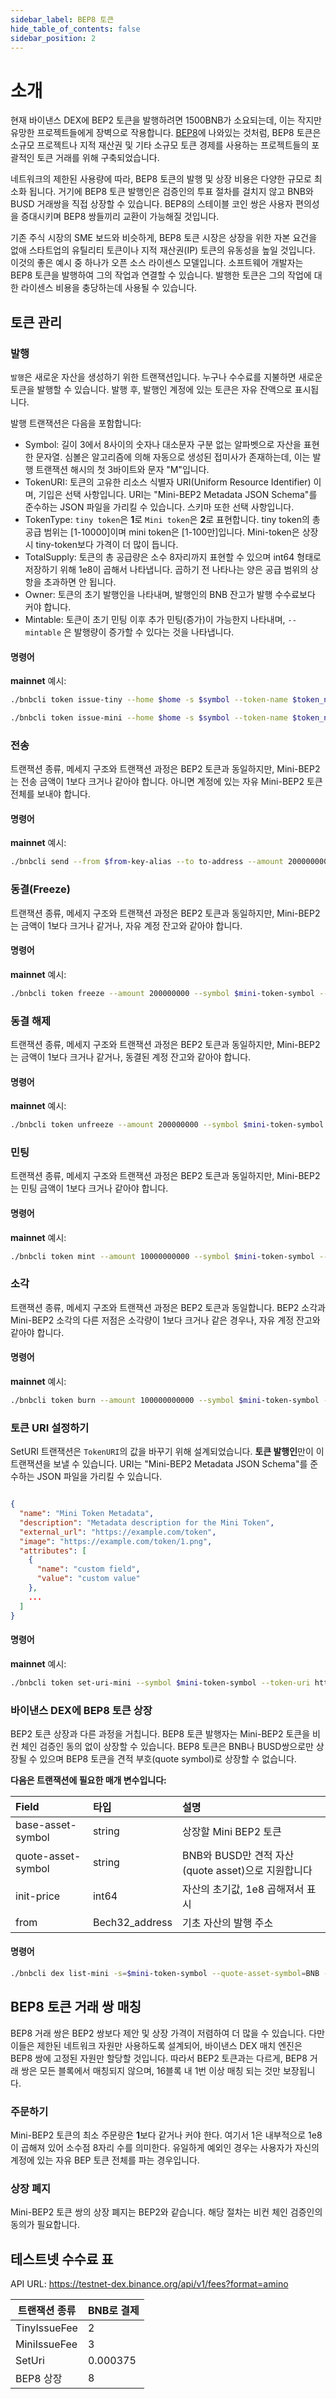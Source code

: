 ```yaml
---
sidebar_label: BEP8 토큰
hide_table_of_contents: false
sidebar_position: 2
---
```


# 소개

현재 바이낸스 DEX에 BEP2 토큰을 발행하려면 1500BNB가 소요되는데, 이는 작지만 유망한 프로젝트들에게 장벽으로 작용합니다. [BEP8](https://github.com/bnb-chain/BEPs/blob/master/BEP8.md)에 나와있는 것처럼, BEP8 토큰은 소규모 프로젝트나 지적 재산권 및 기타 소규모 토큰 경제를 사용하는 프로젝트들의 포괄적인 토큰 거래를 위해 구축되었습니다.

네트워크의 제한된 사용량에 따라, BEP8 토큰의 발행 및 상장 비용은 다양한 규모로 최소화 됩니다. 거기에 BEP8 토큰 발행인은 검증인의 투표 절차를 걸치지 않고 BNB와 BUSD 거래쌍을 직접 상장할 수 있습니다. BEP8의 스테이블 코인 쌍은 사용자 편의성을 증대시키며 BEP8 쌍들끼리 교환이 가능해질 것입니다.

기존 주식 시장의 SME 보드와 비슷하게, BEP8 토큰 시장은 상장을 위한 자본 요건을 없애 스타트업의 유틸리티 토큰이나 지적 재산권(IP) 토큰의 유동성을 높일 것입니다. 이것의 좋은 예시 중 하나가 오픈 소스 라이센스 모델입니다. 소프트웨어 개발자는 BEP8 토큰을 발행하여 그의 작업과 연결할 수 있습니다. 발행한 토큰은 그의 작업에 대한 라이센스 비용을 충당하는데 사용될 수 있습니다.

## 토큰 관리

### 발행

`발행`은 새로운 자산을 생성하기 위한 트랜잭션입니다. 누구나 수수료를 지불하면 새로운 토큰을 발행할 수 있습니다. 발행 후, 발행인 계정에 있는 토큰은 자유 잔액으로 표시됩니다.

발행 트랜잭션은 다음을 포함합니다:

* Symbol: 길이 3에서 8사이의 숫자나 대소문자 구분 없는 알파벳으로 자산을 표현한 문자열. 심볼은 알고리즘에 의해 자동으로 생성된 접미사가 존재하는데, 이는 발행 트랜잭션 해시의 첫 3바이트와 문자 "M"입니다.
* TokenURI: 토큰의 고유한 리소스 식별자 URI(Uniform Resource Identifier) 이며, 기입은 선택 사항입니다. URI는 "Mini-BEP2 Metadata JSON Schema"를 준수하는 JSON 파일을 가리킬 수 있습니다. 스키마 또한 선택 사항입니다.
* TokenType: `tiny token`은 **1**로 `Mini token`은 **2**로 표현합니다. tiny token의 총 공급 범위는 [1-10000]이며 mini token은 [1-100만]입니다. Mini-token은 상장 시 tiny-token보다 가격이 더 많이 듭니다.
* TotalSupply: 토큰의 총 공급량은 소수 8자리까지 표현할 수 있으며 int64 형태로 저장하기 위해 1e8이 곱해서 나타냅니다. 곱하기 전 나타나는 양은 공급 범위의 상항을 초과하면 안 됩니다.
* Owner: 토큰의 초기 발행인을 나타내며, 발행인의 BNB 잔고가 발행 수수료보다 커야 합니다.
* Mintable: 토큰이 초기 민팅 이후 추가 민팅(증가)이 가능한지 나타내며, `--mintable` 은 발행량이 증가할 수 있다는 것을 나타냅니다.

#### 명령어

**mainnet** 예시:

```bash
./bnbcli token issue-tiny --home $home -s $symbol --token-name $token_name -n 10000 --mintable --from $from --token-uri http://www.example.com --chain-id Binance-Chain-Tigris   --node  https://dataseed5.defibit.io:443 --trust-node
```

```bash
./bnbcli token issue-mini --home $home -s $symbol --token-name $token_name -n 1000000 --mintable --from $from --token-uri http://www.example.com --chain-id Binance-Chain-Tigris   --node  https://dataseed5.defibit.io:443 --trust-node
```

### 전송

트랜잭션 종류, 메세지 구조와 트랜잭션 과정은 BEP2 토큰과 동일하지만, Mini-BEP2는 전송 금액이 1보다 크거나 같아야 합니다. 아니면 계정에 있는 자유 Mini-BEP2 토큰 전체를 보내야 합니다.

#### 명령어

**mainnet** 예시:
```bash
./bnbcli send --from $from-key-alias --to to-address --amount 200000000:mini-token-symbol --chain-id Binance-Chain-Tigris --node  https://dataseed5.defibit.io:443 --json
```

### 동결(Freeze)

트랜잭션 종류, 메세지 구조와 트랜잭션 과정은 BEP2 토큰과 동일하지만, Mini-BEP2는 금액이 1보다 크거나 같거나, 자유 계정 잔고와 같아야 합니다.

#### 명령어

**mainnet** 예시:

```bash
./bnbcli token freeze --amount 200000000 --symbol $mini-token-symbol --from alice --chain-id Binance-Chain-Tigris   --node  https://dataseed5.defibit.io:443 --trust-node
```

### 동결 해제

트랜잭션 종류, 메세지 구조와 트랜잭션 과정은 BEP2 토큰과 동일하지만, Mini-BEP2는 금액이 1보다 크거나 같거나, 동결된 계정 잔고와 같아야 합니다.

#### 명령어

**mainnet** 예시:

```bash
./bnbcli token unfreeze --amount 200000000 --symbol $mini-token-symbol --from alice --chain-id Binance-Chain-Tigris   --node  https://dataseed5.defibit.io:443  --trust-node
```

### 민팅

트랜잭션 종류, 메세지 구조와 트랜잭션 과정은 BEP2 토큰과 동일하지만, Mini-BEP2는 민팅 금액이 1보다 크거나 같아야 합니다.

#### 명령어

**mainnet** 예시:

```bash
./bnbcli token mint --amount 10000000000 --symbol $mini-token-symbol --from alice --chain-id Binance-Chain-Tigris   --node  https://dataseed5.defibit.io:443  --trust-node
```

### 소각

트랜잭션 종류, 메세지 구조와 트랜잭션 과정은 BEP2 토큰과 동일합니다. BEP2 소각과 Mini-BEP2 소각의 다른 저점은 소각량이 1보다 크거나 같은 경우나, 자유 계정 잔고와 같아야 합니다.

#### 명령어

**mainnet** 예시:

```bash
./bnbcli token burn --amount 100000000000 --symbol $mini-token-symbol --from alice --chain-id Binance-Chain-Tigris   --node  https://dataseed5.defibit.io:443  --trust-node
```


### 토큰 URI 설정하기

SetURI 트랜잭션은 `TokenURI`의 값을 바꾸기 위해 설계되었습니다. **토큰 발행인**만이 이 트랜잭션을 보낼 수 있습니다. URI는 "Mini-BEP2 Metadata JSON Schema"를 준수하는 JSON 파일을 가리킬 수 있습니다.

```json

{
  "name": "Mini Token Metadata",
  "description": "Metadata description for the Mini Token",
  "external_url": "https://example.com/token",
  "image": "https://example.com/token/1.png",
  "attributes": [
    {
      "name": "custom field",
      "value": "custom value"
    },
    ...
  ]
}
```

#### 명령어

**mainnet** 예시:

```bash
./bnbcli token set-uri-mini --symbol $mini-token-symbol --token-uri http://www.efg.com --from alice --chain-id Binance-Chain-Tigris   --node  https://dataseed5.defibit.io:443  --trust-node
```

### 바이낸스 DEX에 BEP8 토큰 상장

BEP2 토큰 상장과 다른 과정을 거칩니다. BEP8 토큰 발행자는 Mini-BEP2 토큰을 비컨 체인 검증인 동의 없이 상장할 수 있습니다. BEP8 토큰은 BNB나 BUSD쌍으로만 상장될 수 있으며 BEP8 토큰을 견적 부호(quote symbol)로 상장할 수 없습니다.

**다음은 트랜잭션에 필요한 매개 변수입니다:**

| **Field**    | **타입** | **설명**                                              |
| :------------ | :-------- | :------------------------------------------------------------ |
| base-asset-symbol | string | 상장할 Mini BEP2 토큰 |
|quote-asset-symbol| string|BNB와 BUSD만 견적 자산(quote asset)으로 지원합니다|
|init-price|int64|자산의 초기값, 1e8 곱해져서 표시|
|from|Bech32_address|기초 자산의 발행 주소|

#### 명령어

```bash
./bnbcli dex list-mini -s=$mini-token-symbol --quote-asset-symbol=BNB --init-price=1000000000 --from=alice --chain-id Binance-Chain-Tigris   --node  https://dataseed5.defibit.io:443  --trust-node
```

## BEP8 토큰 거래 쌍 매칭

BEP8 거래 쌍은 BEP2 쌍보다 제안 및 상장 가격이 저렴하여 더 많을 수 있습니다. 다만 이들은 제한된 네트워크 자원만 사용하도록 설계되어, 바이낸스 DEX 매치 엔진은 BEP8 쌍에 고정된 자원만 할당할 것입니다. 따라서 BEP2 토큰과는 다르게, BEP8 거래 쌍은 모든 블록에서 매칭되지 않으며, 16블록 내 1번 이상 매칭 되는 것만 보장됩니다.

### 주문하기

Mini-BEP2 토큰의 최소 주문량은 **1**보다 같거나 커야 한다. 여기서 1은 내부적으로 1e8이 곱해져 있어 소수점 8자리 수를 의미한다. 유일하게 예외인 경우는 사용자가 자신의 계정에 있는 자유 BEP 토큰 전체를 파는 경우입니다.

### 상장 폐지
Mini-BEP2 토큰 쌍의 상장 폐지는 BEP2와 같습니다. 해당 절차는 비컨 체인 검증인의 동의가 필요합니다.

## 테스트넷 수수료 표

API URL: <https://testnet-dex.binance.org/api/v1/fees?format=amino>

트랜잭션 종류  | BNB로 결제 |
-- | -- |
TinyIssueFee | 2 |
MiniIssueFee | 3 |
SetUri| 0.000375 |
BEP8 상장| 8 |

